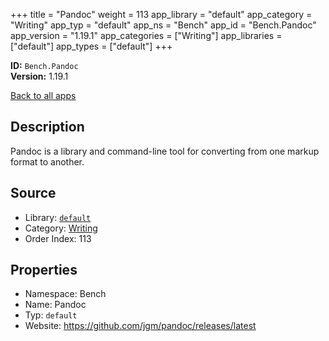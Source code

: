 ﻿+++
title = "Pandoc"
weight = 113
app_library = "default"
app_category = "Writing"
app_typ = "default"
app_ns = "Bench"
app_id = "Bench.Pandoc"
app_version = "1.19.1"
app_categories = ["Writing"]
app_libraries = ["default"]
app_types = ["default"]
+++

**ID:** `Bench.Pandoc`  
**Version:** 1.19.1  
<!--more-->

[Back to all apps](/apps/)

## Description
Pandoc is a library and command-line tool for converting from one markup format to another.

## Source

* Library: [`default`](/app_libraries/default)
* Category: [Writing](/app_categories/writing)
* Order Index: 113

## Properties

* Namespace: Bench
* Name: Pandoc
* Typ: `default`
* Website: <https://github.com/jgm/pandoc/releases/latest>


